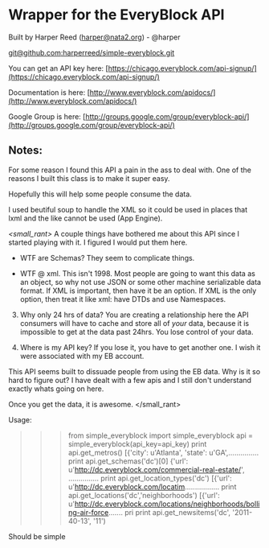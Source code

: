 Wrapper for the EveryBlock API
===============================

Built by Harper Reed (harper@nata2.org) - @harper

[git@github.com:harperreed/simple-everyblock.git](https://github.com/harperreed/simple-everyblock)

You can get an API key here: [https://chicago.everyblock.com/api-signup/](https://chicago.everyblock.com/api-signup/)

Documentation is here: [http://www.everyblock.com/apidocs/](http://www.everyblock.com/apidocs/)

Google Group is here: [http://groups.google.com/group/everyblock-api/](http://groups.google.com/group/everyblock-api/)

Notes:
-----

For some reason I found this API a pain in the ass to deal with. One of the reasons I built this class is to make it super easy. 

Hopefully this will help some people consume the data.

I used beutiful soup to handle the XML so it could be used in places that lxml and the like cannot be used (App Engine).

*<small_rant>*
A couple things have bothered me about this API since I started playing with it. I figured I would put them here. 

 * WTF are Schemas? They seem to complicate things.

 * WTF @ xml. This isn't 1998. Most people are going to want this data as an
  object, so why not use JSON or some other machine serializable data format.
  If XML is important, then have it be an option. If XML is the only option,
  then treat it like xml: have DTDs and use Namespaces. 

  3) Why only 24 hrs of data? You are creating a relationship here the API consumers 
  will have to cache and store all of *your* data, because it is impossible to get at
  the data past 24hrs. You lose control of your data.

  4) Where is my API key? If you lose it, you have to get another one. I wish
  it were associated with my EB account. 

  This API seems built to dissuade people from using the EB data. Why is it 
  so hard to figure out? I have dealt with a few apis and I still don't 
  understand exactly whats going on here. 

  Once you get the data, it is awesome.
  </small_rant>

Usage:
  >>> from simple_everyblock import simple_everyblock
  >>> api = simple_everyblock(api_key=api_key)
  >>> print api.get_metros()
  [{'city': u'Atlanta', 'state': u'GA',...............
  >>> print api.get_schemas('dc')[0]
  {'url': u'http://dc.everyblock.com/commercial-real-estate/', ...............
  >>> print api.get_location_types('dc')
  [{'url': u'http://dc.everyblock.com/locatim.................
  >>> print api.get_locations('dc','neighborhoods')
  [{'url': u'http://dc.everyblock.com/locations/neighborhoods/bolling-air-force.......
  >>> pri print api.get_newsitems('dc', '2011-40-13', '11')

  Should be simple
